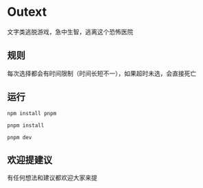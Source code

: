 # Outext

文字类逃脱游戏，急中生智，逃离这个恐怖医院

## 规则

每次选择都会有时间限制（时间长短不一），如果超时未选，会直接死亡

## 运行

```shell
npm install pnpm

pnpm install

pnpm dev
```

## 欢迎提建议

有任何想法和建议都欢迎大家来提
